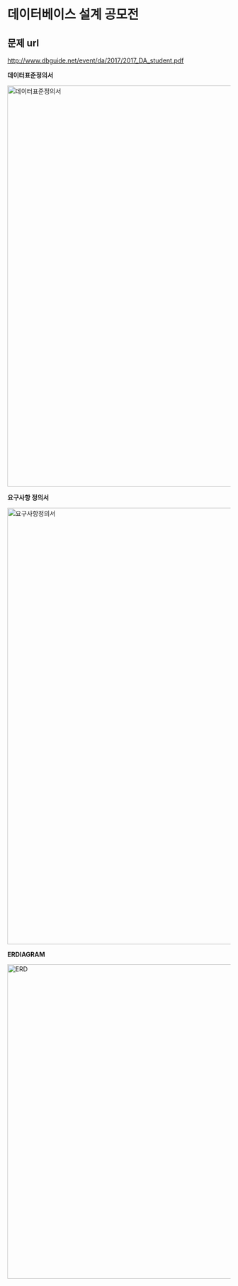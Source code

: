 # 데이터베이스 설계 공모전

## 문제 url
http://www.dbguide.net/event/da/2017/2017_DA_student.pdf



<div>
  <p>
    <b>데이터표준정의서</b><p></p>
<img width="903" alt="데이터표준정의서" src="https://user-images.githubusercontent.com/16871390/79005718-7533eb80-7b92-11ea-9ce5-e195cfa0c64b.png">
  </p>
  <p>
    <b>요구사항 정의서</b><p></p>
<img width="983" alt="요구사항정의서" src="https://user-images.githubusercontent.com/16871390/79005735-7cf39000-7b92-11ea-9b09-c95e34ece593.png">
  </p>
  <p>
    <b>ERDIAGRAM</b><p></p>
<img width="708" alt="ERD" src="https://user-images.githubusercontent.com/16871390/79005995-14f17980-7b93-11ea-9090-9be2f977947f.png">
  </p>
</div>
